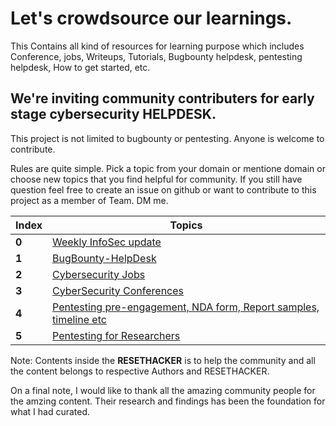 # Let's crowdsource our learnings.

This Contains all kind of resources for learning purpose which includes
Conference, jobs, Writeups, Tutorials, Bugbounty helpdesk, pentesting helpdesk, How to get started, etc.

## We're inviting community contributers for early stage cybersecurity HELPDESK.
This project is not limited to bugbounty or pentesting. Anyone is welcome to contribute.

Rules are quite simple.
Pick a topic from your domain or mentione domain or choose new topics that you find helpful for community.
If you still have question feel free to create an issue on github or want to contribute to this project as a member of Team. 
DM me. 


Index | Topics
---|---
**0** | [Weekly InfoSec update](https://github.com/RESETHACKER-COMMUNITY/Pentesting-Bugbounty/tree/main/ResetCybersecuirty)
**1** | [BugBounty-HelpDesk](https://github.com/RESETHACKER-COMMUNITY/Pentesting-Bugbounty/tree/main/Bugbounty)
**2** | [Cybersecurity Jobs](https://github.com/RESETHACKER-COMMUNITY/Pentesting/blob/main/CyberSecurityJobs/Readme.md)
**3** | [CyberSecurity Conferences](https://github.com/RESETHACKER-COMMUNITY/Resources/tree/main/Conference)
**4** | [Pentesting pre-engagement, NDA form, Report samples, timeline etc](https://github.com/RESETHACKER-COMMUNITY/Pentesting/tree/main/PentestingReports)
**5** | [Pentesting for Researchers](https://github.com/RESETHACKER-COMMUNITY/Pentesting/tree/main/Pentesting_for_Researchers)


Note: Contents inside the **RESETHACKER** is to help the community and all the content belongs to respective Authors and RESETHACKER.

On a final note, I would like to thank all the amazing community people for the amzing content. Their research and findings has been the foundation for what I had curated.
